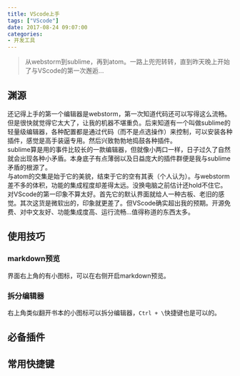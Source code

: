 ```yaml
---
title: VScode上手
tags: ["VScode"]
date: 2017-08-24 09:07:00
categories:
- 开发工具
---
```

> 从webstorm到sublime，再到atom。一路上兜兜转转，直到昨天晚上开始了与VScode的第一次邂逅...

<!-- more -->
## 渊源
还记得上手的第一个编辑器是webstorm，第一次知道代码还可以写得这么流畅。但是很快就觉得它太大了，让我的机器不堪重负。后来知道有一个叫做sublime的轻量级编辑器，各种配置都是通过代码（而不是点选操作）来控制，可以安装各种插件，感觉是高手装逼专用。然后兴致勃勃地捣鼓各种插件。  
sublime算是用的事件比较长的一款编辑器，但就像小两口一样，日子过久了自然就会出现各种小矛盾。本身底子有点薄弱以及日益庞大的插件群便是我与sublime矛盾的根源了。  
与atom的交集是始于它的美貌，结束于它的空有其表（个人认为）。与webstorm差不多的体积，功能的集成程度却差得太远。没换电脑之前估计还hold不住它。  
对VScode的第一印象不算太好。首先它的默认界面就给人一种古板、老旧的感觉。其次这货是微软出的，印象就更差了。但VScode确实超出我的预期。开源免费、对中文友好、功能集成度高、运行流畅...值得称道的东西太多。  

## 使用技巧
### markdown预览
界面右上角的有小图标，可以在右侧开启markdown预览。
### 拆分编辑器
右上角类似翻开书本的小图标可以拆分编辑器，`Ctrl + \`快捷键也是可以的。

## 必备插件

## 常用快捷键
